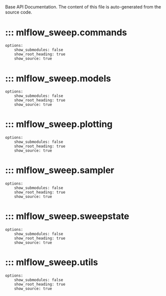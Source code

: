 ##

Base API Documentation. The content of this file is auto-generated from the source code.

# ::: mlflow_sweep.commands
    options:
        show_submodules: false
        show_root_heading: true
        show_source: true

# ::: mlflow_sweep.models
    options:
        show_submodules: false
        show_root_heading: true
        show_source: true

# ::: mlflow_sweep.plotting
    options:
        show_submodules: false
        show_root_heading: true
        show_source: true

# ::: mlflow_sweep.sampler
    options:
        show_submodules: false
        show_root_heading: true
        show_source: true

# ::: mlflow_sweep.sweepstate
    options:
        show_submodules: false
        show_root_heading: true
        show_source: true

# ::: mlflow_sweep.utils
    options:
        show_submodules: false
        show_root_heading: true
        show_source: true
